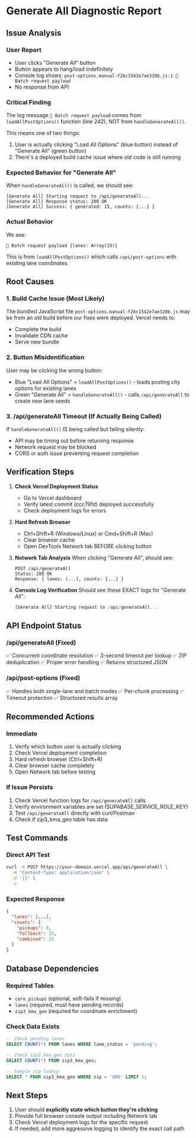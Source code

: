 # Generate All Diagnostic Report

## Issue Analysis

### User Report
- User clicks "Generate All" button
- Button appears to hang/load indefinitely
- Console log shows: `post-options.manual-f2bc1542e7ae320b.js:1 🔼 Batch request payload`
- No response from API

### Critical Finding
The log message `🔼 Batch request payload` comes from `loadAllPostOptions()` function (line 242), NOT from `handleGenerateAll()`.

This means one of two things:
1. User is actually clicking "Load All Options" (blue button) instead of "Generate All" (green button)
2. There's a deployed build cache issue where old code is still running

### Expected Behavior for "Generate All"
When `handleGenerateAll()` is called, we should see:
```
[Generate All] Starting request to /api/generateAll...
[Generate All] Response status: 200 OK
[Generate All] Success: { generated: 15, counts: {...} }
```

### Actual Behavior
We see:
```
🔼 Batch request payload {lanes: Array(15)}
```
This is from `loadAllPostOptions()` which calls `/api/post-options` with existing lane coordinates.

## Root Causes

### 1. Build Cache Issue (Most Likely)
The bundled JavaScript file `post-options.manual-f2bc1542e7ae320b.js` may be from an old build before our fixes were deployed. Vercel needs to:
- Complete the build
- Invalidate CDN cache
- Serve new bundle

### 2. Button Misidentification
User may be clicking the wrong button:
- Blue "Load All Options" = `loadAllPostOptions()` - loads posting city options for existing lanes
- Green "Generate All" = `handleGenerateAll()` - calls `/api/generateAll` to create new lane seeds

### 3. /api/generateAll Timeout (If Actually Being Called)
If `handleGenerateAll()` IS being called but failing silently:
- API may be timing out before returning response
- Network request may be blocked
- CORS or auth issue preventing request completion

## Verification Steps

1. **Check Vercel Deployment Status**
   - Go to Vercel dashboard
   - Verify latest commit (ccc79fd) deployed successfully
   - Check deployment logs for errors

2. **Hard Refresh Browser**
   - Ctrl+Shift+R (Windows/Linux) or Cmd+Shift+R (Mac)
   - Clear browser cache
   - Open DevTools Network tab BEFORE clicking button

3. **Network Tab Analysis**
   When clicking "Generate All", should see:
   ```
   POST /api/generateAll
   Status: 200 OK
   Response: { lanes: [...], counts: {...} }
   ```

4. **Console Log Verification**
   Should see these EXACT logs for "Generate All":
   ```javascript
   [Generate All] Starting request to /api/generateAll...
   ```

## API Endpoint Status

### /api/generateAll (Fixed)
✅ Concurrent coordinate resolution
✅ 3-second timeout per lookup
✅ ZIP deduplication
✅ Proper error handling
✅ Returns structured JSON

### /api/post-options (Fixed)
✅ Handles both single-lane and batch modes
✅ Per-chunk processing
✅ Timeout protection
✅ Structured results array

## Recommended Actions

### Immediate
1. Verify which button user is actually clicking
2. Check Vercel deployment completion
3. Hard refresh browser (Ctrl+Shift+R)
4. Clear browser cache completely
5. Open Network tab before testing

### If Issue Persists
1. Check Vercel function logs for `/api/generateAll` calls
2. Verify environment variables are set (SUPABASE_SERVICE_ROLE_KEY)
3. Test `/api/generateAll` directly with curl/Postman
4. Check if zip3_kma_geo table has data

## Test Commands

### Direct API Test
```bash
curl -X POST https://your-domain.vercel.app/api/generateAll \
  -H "Content-Type: application/json" \
  -d '{}' \
  -v
```

### Expected Response
```json
{
  "lanes": [...],
  "counts": {
    "pickups": 0,
    "fallback": 15,
    "combined": 15
  }
}
```

## Database Dependencies

### Required Tables
- `core_pickups` (optional, soft-fails if missing)
- `lanes` (required, must have pending records)
- `zip3_kma_geo` (required for coordinate enrichment)

### Check Data Exists
```sql
-- Check pending lanes
SELECT COUNT(*) FROM lanes WHERE lane_status = 'pending';

-- Check zip3_kma_geo data
SELECT COUNT(*) FROM zip3_kma_geo;

-- Sample zip lookup
SELECT * FROM zip3_kma_geo WHERE zip = '900' LIMIT 1;
```

## Next Steps

1. User should **explicitly state which button they're clicking**
2. Provide full browser console output including Network tab
3. Check Vercel deployment logs for the specific request
4. If needed, add more aggressive logging to identify the exact call path

